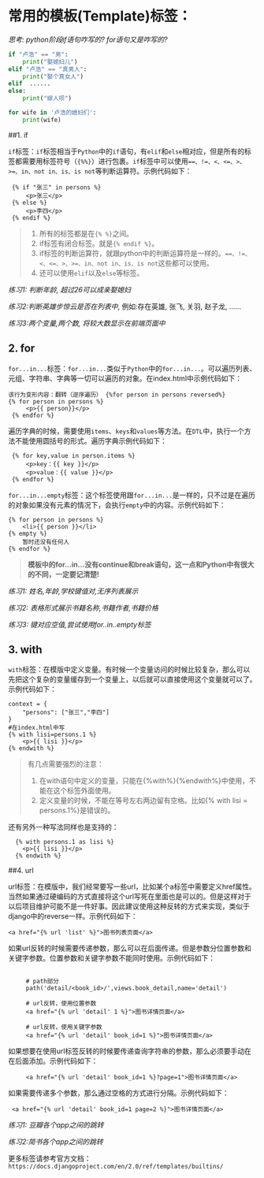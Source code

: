 # 常用的模板(Template)标签：

*思考: python阶段if语句咋写的? for语句又是咋写的?*

``````python
if "卢浩" == "男":
    print("娶媳妇儿")
elif "卢浩" == "真男人":
    print("娶个真女人")
elif  ......
else:
    print("嫁人呗")
``````

``````python
for wife in '卢浩的媳妇们':
    print(wife)
``````

##1.	if

`if`标签：`if`标签相当于`Python`中的`if`语句，有`elif`和`else`相对应，但是所有的标签都需要用标签符号（`{%%}`）进行包裹。`if`标签中可以使用`==、!=、<、<=、>、>=、in、not in、is、is not`等判断运算符。示例代码如下：

```django
 {% if "张三" in persons %}
     <p>张三</p>
 {% else %}
     <p>李四</p>
 {% endif %}
```

> 1. 所有的标签都是在`{% %}`之间。
> 2. if标签有闭合标签。就是`{% endif %}`。
> 3. if标签的判断运算符，就跟python中的判断运算符是一样的。`==、!=、<、<=、>、>=、in、not in、is、is not`这些都可以使用。
> 4. 还可以使用`elif`以及`else`等标签。

*练习1: 判断年龄, 超过26可以成亲娶媳妇*

*练习2:判断英雄步惊云是否在列表中*, 例如:存在英雄, 张飞, 关羽, 赵子龙, ......

*练习3:两个变量,两个数, 将较大数显示在前端页面中*

## 2.	for

`for...in...`标签：`for...in...`类似于`Python`中的`for...in...`。可以遍历列表、元组、字符串、字典等一切可以遍历的对象。在index.html中示例代码如下：

```django
该行为变形内容：翻转（逆序遍历） {%for person in persons reversed%}
{% for person in persons %}
     <p>{{ person}}</p>
 {% endfor %}
```

遍历字典的时候，需要使用`items`、`keys`和`values`等方法。在`DTL`中，执行一个方法不能使用圆括号的形式。遍历字典示例代码如下：

```django
 {% for key,value in person.items %}
     <p>key：{{ key }}</p>
     <p>value：{{ value }}</p>
 {% endfor %}
```

`for...in...empty`标签：这个标签使用跟`for...in...`是一样的，只不过是在遍历的对象如果没有元素的情况下，会执行`empty`中的内容。示例代码如下：

``````django
{% for person in persons %}
    <li>{{ person }}</li>
{% empty %}
    暂时还没有任何人
{% endfor %}
``````

> **模板中的for...in...没有continue和break语句，这一点和Python中有很大的不同，一定要记清楚!**

*练习1: 姓名,年龄,学校键值对,无序列表展示*

*练习2: 表格形式展示书籍名称,书籍作者,书籍价格*

*练习3: 键对应空值,尝试使用for..in..empty标签*

## 3.  with

 `with`标签：在模版中定义变量。有时候一个变量访问的时候比较复杂，那么可以先把这个复杂的变量缓存到一个变量上，以后就可以直接使用这个变量就可以了。示例代码如下：

```django
context = {
    "persons": ["张三","李四"]
}
#在index.html中写
{% with lisi=persons.1 %}
    <p>{{ lisi }}</p>
{% endwith %}
```
> 有几点需要强烈的注意：
>
> 1. 在with语句中定义的变量，只能在{%with%}{%endwith%}中使用，不能在这个标签外面使用。
> 2. 定义变量的时候，不能在等号左右两边留有空格。比如{% with lisi = persons.1%}是错误的。

还有另外一种写法同样也是支持的：

```django
  {% with persons.1 as lisi %}
  	<p>{{ lisi }}</p>
  {% endwith %}
```

##4.	url

url标签：在模版中，我们经常要写一些url，比如某个a标签中需要定义href属性。当然如果通过硬编码的方式直接将这个url写死在里面也是可以的。但是这样对于以后项目维护可能不是一件好事。因此建议使用这种反转的方式来实现，类似于django中的reverse一样。示例代码如下：

`````django
<a href="{% url 'list' %}">图书列表页面</a>
`````

如果url反转的时候需要传递参数，那么可以在后面传递。但是参数分位置参数和关键字参数。位置参数和关键字参数不能同时使用。示例代码如下：

```django

     # path部分
     path('detail/<book_id>/',views.book_detail,name='detail')
    
     # url反转，使用位置参数
     <a href="{% url 'detail' 1 %}">图书详情页面</a>
    
     # url反转，使用关键字参数
     <a href="{% url 'detail' book_id=1 %}">图书详情页面</a>

```
如果想要在使用url标签反转的时候要传递查询字符串的参数，那么必须要手动在在后面添加。示例代码如下：

```django
     <a href="{% url 'detail' book_id=1 %}?page=1">图书详情页面</a>
```

如果需要传递多个参数，那么通过空格的方式进行分隔。示例代码如下：

```django
 <a href="{% url 'detail' book_id=1 page=2 %}">图书详情页面</a>
```
*练习1: 豆瓣各个app之间的跳转*

*练习2:简书各个app之间的跳转*

   更多标签请参考官方文档：`https://docs.djangoproject.com/en/2.0/ref/templates/builtins/`